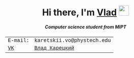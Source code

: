 <h1 align="center">Hi there, I'm <a href="https://github.com/karetskiiVO" target="_blank">Vlad</a> 
<img src="https://github.com/blackcater/blackcater/raw/main/images/Hi.gif" height="32"/></h1>
<h5 align="center">Computer science student from MIPT</h5>

<font size="12" face="Courier new">


<table>
    <tr>
        <td>E-mail:</td>
        <td>karetskii.vo@phystech.edu</td>
    </tr>
    <tr>
        <td><a href="https://vk.com">VK</td>
        <td><a href="https://vk.com/vlad_veliky/">Влад Карецкий</a></td>
    </tr>
</table>

</font>